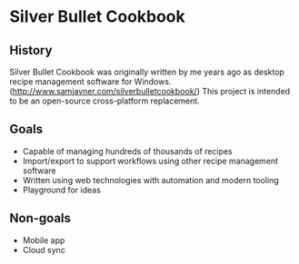 # Silver Bullet Cookbook

## History

Silver Bullet Cookbook was originally written by me years ago as desktop recipe management software for Windows. (http://www.samjavner.com/silverbulletcookbook/) This project is intended to be an open-source cross-platform replacement.

## Goals

-   Capable of managing hundreds of thousands of recipes
-   Import/export to support workflows using other recipe management software
-   Written using web technologies with automation and modern tooling
-   Playground for ideas

## Non-goals

-   Mobile app
-   Cloud sync
